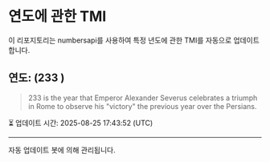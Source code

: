 
# 연도에 관한 TMI

이 리포지토리는 numbersapi를 사용하여 특정 년도에 관한 TMI를 자동으로 업데이트합니다.

## 연도: (233 )
> 233 is the year that Emperor Alexander Severus celebrates a triumph in Rome to observe his "victory" the previous year over the Persians.

⏳ 업데이트 시간: 2025-08-25 17:43:52 (UTC)

---
자동 업데이트 봇에 의해 관리됩니다.
